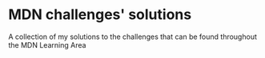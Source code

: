 # MDN challenges' solutions

A collection of my solutions to the challenges that can be found throughout the MDN Learning Area
